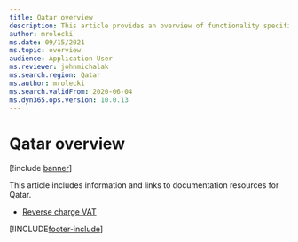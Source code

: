 ```yaml
---
title: Qatar overview
description: This article provides an overview of functionality specific to Qatar.
author: mrolecki
ms.date: 09/15/2021
ms.topic: overview
audience: Application User
ms.reviewer: johnmichalak
ms.search.region: Qatar
ms.author: mrolecki
ms.search.validFrom: 2020-06-04
ms.dyn365.ops.version: 10.0.13
---
```


# Qatar overview

[!include [banner](../../includes/banner.md)]

This article includes information and links to documentation resources for Qatar.

- [Reverse charge VAT](../global/emea-reverse-charge.md)


[!INCLUDE[footer-include](../../../includes/footer-banner.md)]
